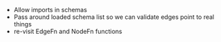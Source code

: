 - Allow imports in schemas
- Pass around loaded schema list so we can validate edges point to real things
- re-visit EdgeFn and NodeFn functions